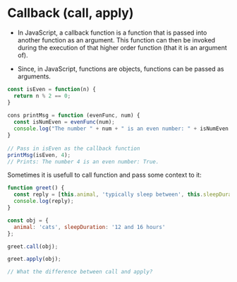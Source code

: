 # Callback (call, apply)

* In JavaScript, a callback function is a function that is passed into another function as an argument. This function can then be invoked during the execution of that higher order function (that it is an argument of).

* Since, in JavaScript, functions are objects, functions can be passed as arguments.

```js
const isEven = function(n) {
  return n % 2 == 0;
}
 
cons printMsg = function (evenFunc, num) {
  const isNumEven = evenFunc(num);
  console.log("The number " + num + " is an even number: " + isNumEven + ".")
}
 
// Pass in isEven as the callback function
printMsg(isEven, 4); 
// Prints: The number 4 is an even number: True.
```

Sometimes it is usefull to call function and pass some context to it:
```js
function greet() {
  const reply = [this.animal, 'typically sleep between', this.sleepDuration].join(' ');
  console.log(reply);
}

const obj = {
  animal: 'cats', sleepDuration: '12 and 16 hours'
};

greet.call(obj);

greet.apply(obj);

// What the difference between call and apply?
```
